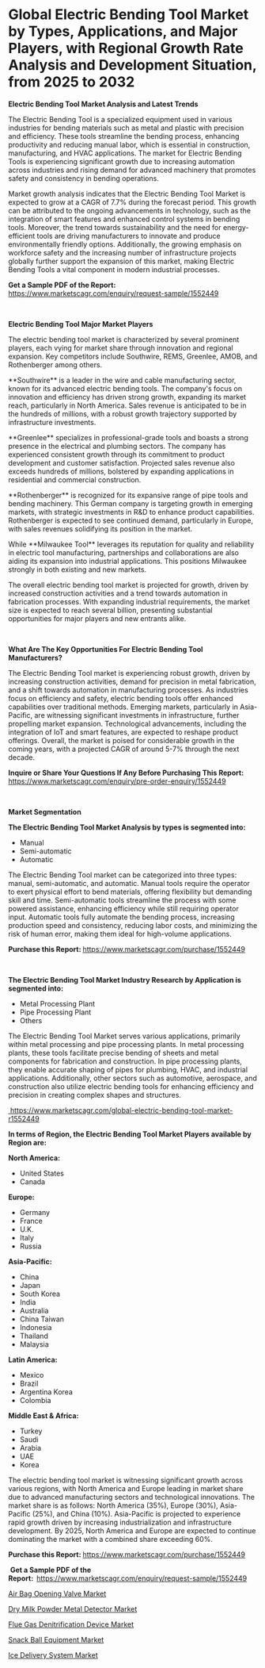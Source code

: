 <p><h1>Global Electric Bending Tool Market by Types, Applications, and Major Players, with Regional Growth Rate Analysis and Development Situation, from 2025 to 2032</h1></p><p><strong>Electric Bending Tool Market Analysis and Latest Trends</strong></p>
<p><p>The Electric Bending Tool is a specialized equipment used in various industries for bending materials such as metal and plastic with precision and efficiency. These tools streamline the bending process, enhancing productivity and reducing manual labor, which is essential in construction, manufacturing, and HVAC applications. The market for Electric Bending Tools is experiencing significant growth due to increasing automation across industries and rising demand for advanced machinery that promotes safety and consistency in bending operations.</p><p>Market growth analysis indicates that the Electric Bending Tool Market is expected to grow at a CAGR of 7.7% during the forecast period. This growth can be attributed to the ongoing advancements in technology, such as the integration of smart features and enhanced control systems in bending tools. Moreover, the trend towards sustainability and the need for energy-efficient tools are driving manufacturers to innovate and produce environmentally friendly options. Additionally, the growing emphasis on workforce safety and the increasing number of infrastructure projects globally further support the expansion of this market, making Electric Bending Tools a vital component in modern industrial processes.</p></p>
<p><strong>Get a Sample PDF of the Report:&nbsp;</strong> <a href="https://www.marketscagr.com/enquiry/request-sample/1552449?utm_campaign=1944&utm_medium=2&utm_source=Github&utm_content=ia&utm_term=27022025&utm_id=electric-bending-tool">https://www.marketscagr.com/enquiry/request-sample/1552449</a></p>
<p>&nbsp;</p>
<p><strong>Electric Bending Tool Major Market Players</strong></p>
<p><p>The electric bending tool market is characterized by several prominent players, each vying for market share through innovation and regional expansion. Key competitors include Southwire, REMS, Greenlee, AMOB, and Rothenberger among others.</p><p>**Southwire** is a leader in the wire and cable manufacturing sector, known for its advanced electric bending tools. The company's focus on innovation and efficiency has driven strong growth, expanding its market reach, particularly in North America. Sales revenue is anticipated to be in the hundreds of millions, with a robust growth trajectory supported by infrastructure investments.</p><p>**Greenlee** specializes in professional-grade tools and boasts a strong presence in the electrical and plumbing sectors. The company has experienced consistent growth through its commitment to product development and customer satisfaction. Projected sales revenue also exceeds hundreds of millions, bolstered by expanding applications in residential and commercial construction.</p><p>**Rothenberger** is recognized for its expansive range of pipe tools and bending machinery. This German company is targeting growth in emerging markets, with strategic investments in R&D to enhance product capabilities. Rothenberger is expected to see continued demand, particularly in Europe, with sales revenues solidifying its position in the market.</p><p>While **Milwaukee Tool** leverages its reputation for quality and reliability in electric tool manufacturing, partnerships and collaborations are also aiding its expansion into industrial applications. This positions Milwaukee strongly in both existing and new markets.</p><p>The overall electric bending tool market is projected for growth, driven by increased construction activities and a trend towards automation in fabrication processes. With expanding industrial requirements, the market size is expected to reach several billion, presenting substantial opportunities for major players and new entrants alike.</p></p>
<p>&nbsp;</p>
<p><strong>What Are The Key Opportunities For Electric Bending Tool Manufacturers?</strong></p>
<p><p>The Electric Bending Tool market is experiencing robust growth, driven by increasing construction activities, demand for precision in metal fabrication, and a shift towards automation in manufacturing processes. As industries focus on efficiency and safety, electric bending tools offer enhanced capabilities over traditional methods. Emerging markets, particularly in Asia-Pacific, are witnessing significant investments in infrastructure, further propelling market expansion. Technological advancements, including the integration of IoT and smart features, are expected to reshape product offerings. Overall, the market is poised for considerable growth in the coming years, with a projected CAGR of around 5-7% through the next decade.</p></p>
<p><strong>Inquire or Share Your Questions If Any Before Purchasing This Report:</strong> <a href="https://www.marketscagr.com/enquiry/pre-order-enquiry/1552449?utm_campaign=1944&utm_medium=2&utm_source=Github&utm_content=ia&utm_term=27022025&utm_id=electric-bending-tool">https://www.marketscagr.com/enquiry/pre-order-enquiry/1552449</a></p>
<p>&nbsp;</p>
<p><strong>Market Segmentation</strong></p>
<p><strong>The Electric Bending Tool Market Analysis by types is segmented into:</strong></p>
<p><ul><li>Manual</li><li>Semi-automatic</li><li>Automatic</li></ul></p>
<p><p>The Electric Bending Tool market can be categorized into three types: manual, semi-automatic, and automatic. Manual tools require the operator to exert physical effort to bend materials, offering flexibility but demanding skill and time. Semi-automatic tools streamline the process with some powered assistance, enhancing efficiency while still requiring operator input. Automatic tools fully automate the bending process, increasing production speed and consistency, reducing labor costs, and minimizing the risk of human error, making them ideal for high-volume applications.</p></p>
<p><strong>Purchase this Report:&nbsp;</strong><a href="https://www.marketscagr.com/purchase/1552449?utm_campaign=1944&utm_medium=2&utm_source=Github&utm_content=ia&utm_term=27022025&utm_id=electric-bending-tool">https://www.marketscagr.com/purchase/1552449</a></p>
<p>&nbsp;</p>
<p><strong>The Electric Bending Tool Market Industry Research by Application is segmented into:</strong></p>
<p><ul><li>Metal Processing Plant</li><li>Pipe Processing Plant</li><li>Others</li></ul></p>
<p><p>The Electric Bending Tool Market serves various applications, primarily within metal processing and pipe processing plants. In metal processing plants, these tools facilitate precise bending of sheets and metal components for fabrication and construction. In pipe processing plants, they enable accurate shaping of pipes for plumbing, HVAC, and industrial applications. Additionally, other sectors such as automotive, aerospace, and construction also utilize electric bending tools for enhancing efficiency and precision in creating complex shapes and structures.</p></p>
<p><a href="https://www.marketscagr.com/global-electric-bending-tool-market-r1552449?utm_campaign=1944&utm_medium=2&utm_source=Github&utm_content=ia&utm_term=27022025&utm_id=electric-bending-tool">&nbsp;https://www.marketscagr.com/global-electric-bending-tool-market-r1552449</a></p>
<p><strong>In terms of Region, the Electric Bending Tool Market Players available by Region are:</strong></p>
<p>
    <p> <strong> North America: </strong>
        <ul>
            <li>United States</li>
            <li>Canada</li>
        </ul>
        </p> 
    <p> <strong> Europe: </strong>
        <ul>
            <li>Germany</li>
            <li>France</li>
            <li>U.K.</li>
            <li>Italy</li>
            <li>Russia</li>
        </ul>
        </p> 
    <p> <strong> Asia-Pacific: </strong>
        <ul>
            <li>China</li>
            <li>Japan</li>
            <li>South Korea</li>
            <li>India</li>
            <li>Australia</li>
            <li>China Taiwan</li>
            <li>Indonesia</li>
            <li>Thailand</li>
            <li>Malaysia</li>
        </ul>
        </p> 
    <p> <strong> Latin America: </strong>
        <ul>
            <li>Mexico</li>
            <li>Brazil</li>
            <li>Argentina Korea</li>
            <li>Colombia</li>
        </ul>
        </p> 
    <p> <strong> Middle East & Africa: </strong>
        <ul>
            <li>Turkey</li>
            <li>Saudi</li>
            <li>Arabia</li>
            <li>UAE</li>
            <li>Korea</li>
        </ul>
    </p>
    </p>
<p><p>The electric bending tool market is witnessing significant growth across various regions, with North America and Europe leading in market share due to advanced manufacturing sectors and technological innovations. The market share is as follows: North America (35%), Europe (30%), Asia-Pacific (25%), and China (10%). Asia-Pacific is projected to experience rapid growth driven by increasing industrialization and infrastructure development. By 2025, North America and Europe are expected to continue dominating the market with a combined share exceeding 60%.</p></p>
<p><strong>Purchase this Report: </strong><a href="https://www.marketscagr.com/purchase/1552449?utm_campaign=1944&utm_medium=2&utm_source=Github&utm_content=ia&utm_term=27022025&utm_id=electric-bending-tool">https://www.marketscagr.com/purchase/1552449</a></p>
<p>&nbsp;<strong>Get a Sample PDF of the Report:&nbsp;&nbsp;</strong><a href="https://www.marketscagr.com/enquiry/request-sample/1552449?utm_campaign=1944&utm_medium=2&utm_source=Github&utm_content=ia&utm_term=27022025&utm_id=electric-bending-tool">https://www.marketscagr.com/enquiry/request-sample/1552449</a></p>
<p><strong></strong></p>
<p><p><a href="https://github.com/ariyilmelzar/Market-Research-Report-List-1/blob/main/air-bag-opening-valve-market.md?utm_campaign=1944&utm_medium=2&utm_source=Github&utm_content=ia&utm_term=27022025&utm_id=electric-bending-tool">Air Bag Opening Valve Market</a></p><p><a href="https://github.com/tsiteymargat/Market-Research-Report-List-1/blob/main/dry-milk-powder-metal-detector-market.md?utm_campaign=1944&utm_medium=2&utm_source=Github&utm_content=ia&utm_term=27022025&utm_id=electric-bending-tool">Dry Milk Powder Metal Detector Market</a></p><p><a href="https://github.com/lillybosakoi/Market-Research-Report-List-1/blob/main/flue-gas-denitrification-device-market.md?utm_campaign=1944&utm_medium=2&utm_source=Github&utm_content=ia&utm_term=27022025&utm_id=electric-bending-tool">Flue Gas Denitrification Device Market</a></p><p><a href="https://github.com/joshuagarcia509/Market-Research-Report-List-1/blob/main/snack-ball-equipment-market.md?utm_campaign=1944&utm_medium=2&utm_source=Github&utm_content=ia&utm_term=27022025&utm_id=electric-bending-tool">Snack Ball Equipment Market</a></p><p><a href="https://github.com/boyertrull4r/Market-Research-Report-List-1/blob/main/ice-delivery-system-market.md?utm_campaign=1944&utm_medium=2&utm_source=Github&utm_content=ia&utm_term=27022025&utm_id=electric-bending-tool">Ice Delivery System Market</a></p></p>